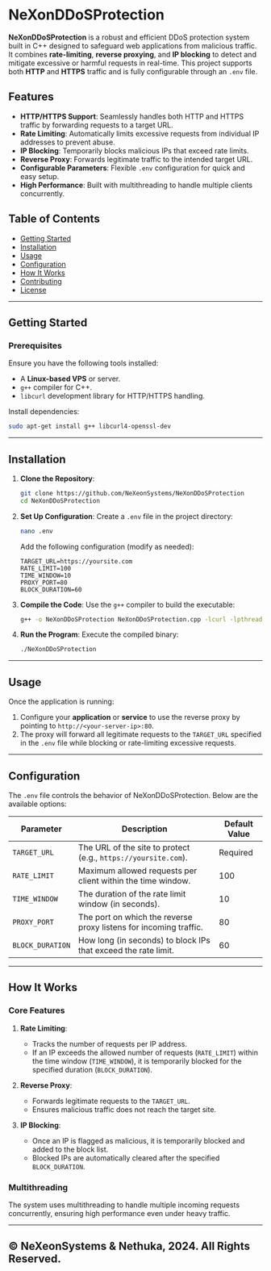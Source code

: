 
# NeXonDDoSProtection

**NeXonDDoSProtection** is a robust and efficient DDoS protection system built in C++ designed to safeguard web applications from malicious traffic. It combines **rate-limiting**, **reverse proxying**, and **IP blocking** to detect and mitigate excessive or harmful requests in real-time. This project supports both **HTTP** and **HTTPS** traffic and is fully configurable through an `.env` file.

## Features
- **HTTP/HTTPS Support**: Seamlessly handles both HTTP and HTTPS traffic by forwarding requests to a target URL.
- **Rate Limiting**: Automatically limits excessive requests from individual IP addresses to prevent abuse.
- **IP Blocking**: Temporarily blocks malicious IPs that exceed rate limits.
- **Reverse Proxy**: Forwards legitimate traffic to the intended target URL.
- **Configurable Parameters**: Flexible `.env` configuration for quick and easy setup.
- **High Performance**: Built with multithreading to handle multiple clients concurrently.

## Table of Contents
- [Getting Started](#getting-started)
- [Installation](#installation)
- [Usage](#usage)
- [Configuration](#configuration)
- [How It Works](#how-it-works)
- [Contributing](#contributing)
- [License](#license)

---

## Getting Started

### Prerequisites
Ensure you have the following tools installed:
- A **Linux-based VPS** or server.
- `g++` compiler for C++.
- `libcurl` development library for HTTP/HTTPS handling.

Install dependencies:
```bash
sudo apt-get install g++ libcurl4-openssl-dev
```

---

## Installation

1. **Clone the Repository**:
   ```bash
   git clone https://github.com/NeXeonSystems/NeXonDDoSProtection
   cd NeXonDDoSProtection
   ```

2. **Set Up Configuration**:
   Create a `.env` file in the project directory:
   ```bash
   nano .env
   ```
   Add the following configuration (modify as needed):
   ```env
   TARGET_URL=https://yoursite.com
   RATE_LIMIT=100
   TIME_WINDOW=10
   PROXY_PORT=80
   BLOCK_DURATION=60
   ```

3. **Compile the Code**:
   Use the `g++` compiler to build the executable:
   ```bash
   g++ -o NeXonDDoSProtection NeXonDDoSProtection.cpp -lcurl -lpthread
   ```

4. **Run the Program**:
   Execute the compiled binary:
   ```bash
   ./NeXonDDoSProtection
   ```

---

## Usage

Once the application is running:
1. Configure your **application** or **service** to use the reverse proxy by pointing to `http://<your-server-ip>:80`.
2. The proxy will forward all legitimate requests to the `TARGET_URL` specified in the `.env` file while blocking or rate-limiting excessive requests.

---

## Configuration

The `.env` file controls the behavior of NeXonDDoSProtection. Below are the available options:

| Parameter       | Description                                                                 | Default Value       |
|------------------|----------------------------------------------------------------------------|---------------------|
| `TARGET_URL`     | The URL of the site to protect (e.g., `https://yoursite.com`).             | Required            |
| `RATE_LIMIT`     | Maximum allowed requests per client within the time window.                | 100                 |
| `TIME_WINDOW`    | The duration of the rate limit window (in seconds).                        | 10                  |
| `PROXY_PORT`     | The port on which the reverse proxy listens for incoming traffic.          | 80                  |
| `BLOCK_DURATION` | How long (in seconds) to block IPs that exceed the rate limit.             | 60                  |

---

## How It Works

### Core Features
1. **Rate Limiting**:
   - Tracks the number of requests per IP address.
   - If an IP exceeds the allowed number of requests (`RATE_LIMIT`) within the time window (`TIME_WINDOW`), it is temporarily blocked for the specified duration (`BLOCK_DURATION`).

2. **Reverse Proxy**:
   - Forwards legitimate requests to the `TARGET_URL`.
   - Ensures malicious traffic does not reach the target site.

3. **IP Blocking**:
   - Once an IP is flagged as malicious, it is temporarily blocked and added to the block list.
   - Blocked IPs are automatically cleared after the specified `BLOCK_DURATION`.

### Multithreading
The system uses multithreading to handle multiple incoming requests concurrently, ensuring high performance even under heavy traffic.

---------------------------------------------------------
**© NeXeonSystems & Nethuka, 2024. All Rights Reserved.**
---------------------------------------------------------
